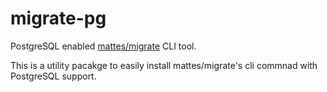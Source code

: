 # migrate-pg

PostgreSQL enabled [mattes/migrate][mattes/migrate] CLI tool.

This is a utility pacakge to easily install mattes/migrate's cli commnad with
PostgreSQL support.

[mattes/migrate]:https://github.com/mattes/migrate
